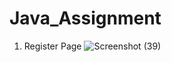 # Java_Assignment
1. Register Page
![Screenshot (39)](https://github.com/Shahzeebul/Java_Assignment/assets/104351775/516e6491-fd0a-47a1-9c30-d430e0222438)
